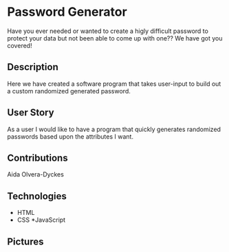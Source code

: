 # Password Generator

Have you ever needed or wanted to create a higly difficult password to protect your data but not been able to come up with one?? We have got you covered!

## Description

Here we have created a software program that takes user-input to build out a custom randomized generated password.

## User Story

As a user I would like to have a program that quickly generates randomized passwords based upon the attributes I want.

## Contributions

Aida Olvera-Dyckes

## Technologies

* HTML
* CSS
*JavaScript

## Pictures



